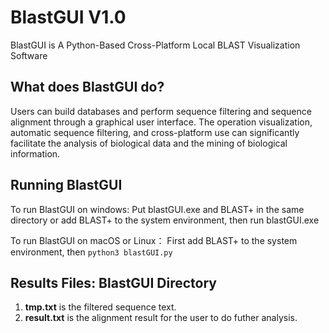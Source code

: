 # BlastGUI V1.0

BlastGUI is A Python-Based Cross-Platform Local BLAST Visualization Software
## What does BlastGUI do?
Users can build databases and perform sequence filtering and sequence alignment through a graphical user interface. 
The operation visualization, automatic sequence filtering, and cross-platform use can significantly facilitate the analysis of biological data and the mining of biological information. 

## Running BlastGUI
To run BlastGUI on windows:
Put blastGUI.exe and BLAST+ in the same directory or add BLAST+ to the system environment, then run blastGUI.exe

To run BlastGUI on macOS or Linux：
First add BLAST+ to the system environment, then
`python3 blastGUI.py`

## Results Files: BlastGUI Directory
1. **tmp.txt** is the filtered sequence text.
2. **result.txt** is the alignment result for the user to do futher analysis.
